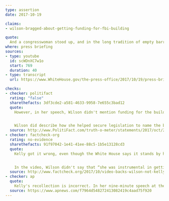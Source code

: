 ```yaml
---
type: assertion
date: 2017-10-19

claims:
- wilson-bragged-about-getting-funding-for-fbi-building

quote:
  And a congresswoman stood up, and in the long tradition of empty barrels making the most noise, stood up there and all of that and talked about how she was instrumental in getting the funding for that building, and how she took care of her constituents because she got the money, and she just called up President Obama, and on that phone call he gave the money -- the $20 million -- to build the building. And she sat down, and we were stunned. Stunned that she had done it. Even for someone that is that empty a barrel, we were stunned.
where: press briefing
sources:
- type: youtube
  id: scWDnXC7w1o
  start: 769
  duration: 40
- type: transcript
  url: https://www.WhiteHouse.gov/the-press-office/2017/10/19/press-briefing-press-secretary-sarah-sanders-and-chief-staff-general

checks:
- checker: politifact
  rating: "false"
  sharethefacts: 3df3cde2-a581-4633-9958-7e655c3bad12
  quote:
    However, in her speech, Wilson didn't mention funding for the building, much less claim credit for it or tell the audience how she leveraged influence with Obama to secure it.


    Wilson did describe how she helped secure legislation to name the building for two slain agents, but Kelly's description leaves out that the FBI pressed her to make that effort and that she shared credit with several other lawmakers, including the Republican House speaker and Florida's Republican senator. Wilson also spoke at some length about the bravery of the slain agents and the FBI in general.
  source: http://www.PolitiFact.com/truth-o-meter/statements/2017/oct/20/john-kelly/fact-checking-john-kelly-frederica-wilsons-2015-sp/
- checker: factcheck-org
  rating: no-evidence
  sharethefacts: 91f97042-1e41-41ee-88c5-1b5e13128cd3
  quote:
    Kelly got it wrong, even though the White House says it stands by his account. White House Press Secretary Sarah Sanders [said that Wilson](https://www.whitehouse.gov/the-press-office/2017/10/20/press-briefing-press-secretary-sarah-sanders) "had quite a few comments that day that weren't part of that speech ... that were also witnessed by many people that were there."


    In the video, Wilson didn't say that “she was instrumental in getting the funding for that building.”
  source: http://www.factcheck.org/2017/10/video-backs-wilson-not-kelly/
- checker: ap
  quote:
    Kelly's recollection is incorrect. In her nine-minute speech at the April 10, 2015, dedication ceremony, a video of which was found by the South Florida Sun-Sentinel, Wilson never mentions the building's financing.
  source: https://www.apnews.com/f7964d548272413082419c4aad75f920
---
```

